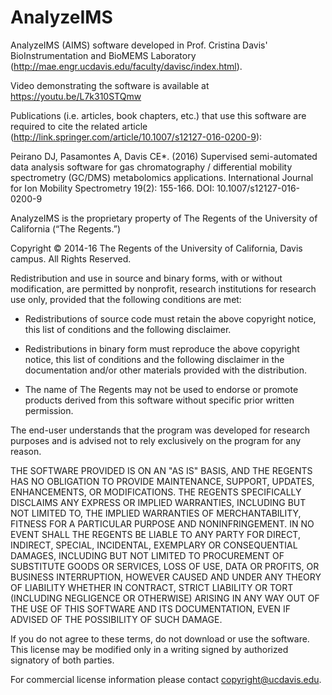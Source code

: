 # AnalyzeIMS
AnalyzeIMS (AIMS) software developed in Prof. Cristina Davis' BioInstrumentation and BioMEMS Laboratory (http://mae.engr.ucdavis.edu/faculty/davisc/index.html). 

Video demonstrating the software is available at https://youtu.be/L7k310STQmw




Publications (i.e. articles, book chapters, etc.) that use this software are required to cite the related article (http://link.springer.com/article/10.1007/s12127-016-0200-9):  

Peirano DJ, Pasamontes A, Davis CE*. (2016) Supervised semi-automated data analysis software for gas chromatography / differential mobility spectrometry (GC/DMS) metabolomics applications. International Journal for Ion Mobility Spectrometry 19(2): 155-166. DOI: 10.1007/s12127-016-0200-9





AnalyzeIMS is the proprietary property of The Regents of the University of California (“The Regents.”)

Copyright © 2014-16 The Regents of the University of California, Davis campus. All Rights Reserved.

Redistribution and use in source and binary forms, with or without modification, are permitted by nonprofit, research institutions for research use only, provided that the following conditions are met:

- Redistributions of source code must retain the above copyright notice, this list of conditions and the following disclaimer.

- Redistributions in binary form must reproduce the above copyright notice, this list of conditions and the following disclaimer in the documentation and/or other materials provided with the distribution.

- The name of The Regents may not be used to endorse or promote products derived from this software without specific prior written permission.

The end-user understands that the program was developed for research purposes and is advised not to rely exclusively on the program for any reason.

THE SOFTWARE PROVIDED IS ON AN "AS IS" BASIS, AND THE REGENTS HAS NO OBLIGATION TO PROVIDE MAINTENANCE, SUPPORT, UPDATES, ENHANCEMENTS, OR MODIFICATIONS. THE REGENTS SPECIFICALLY DISCLAIMS ANY EXPRESS OR IMPLIED WARRANTIES, INCLUDING BUT NOT LIMITED TO, THE IMPLIED WARRANTIES OF MERCHANTABILITY, FITNESS FOR A PARTICULAR PURPOSE AND NONINFRINGEMENT. IN NO EVENT SHALL THE REGENTS BE LIABLE TO ANY PARTY FOR DIRECT, INDIRECT, SPECIAL, INCIDENTAL, EXEMPLARY OR CONSEQUENTIAL DAMAGES, INCLUDING BUT NOT LIMITED TO PROCUREMENT OF SUBSTITUTE GOODS OR SERVICES, LOSS OF USE, DATA OR PROFITS, OR BUSINESS INTERRUPTION, HOWEVER CAUSED AND UNDER ANY THEORY OF LIABILITY WHETHER IN CONTRACT, STRICT LIABILITY OR TORT (INCLUDING NEGLIGENCE OR OTHERWISE) ARISING IN ANY WAY OUT OF THE USE OF THIS SOFTWARE AND ITS DOCUMENTATION, EVEN IF ADVISED OF THE POSSIBILITY OF SUCH DAMAGE.

If you do not agree to these terms, do not download or use the software. This license may be modified only in a writing signed by authorized signatory of both parties.

For commercial license information please contact copyright@ucdavis.edu.
